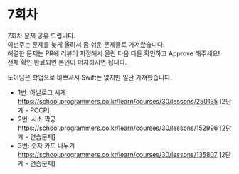 # 7회차

7회차 문제 공유 드립니다.  
이번주는 문제를 늦게 올려서 좀 쉬운 문제들로 가져왔습니다.  
해결한 문제는 PR에 리뷰어 지정해서 올린 다음 다들 확인하고 Approve 해주세요!  
전체 확인 완료되면 본인이 머지하시면 됩니다.

도이님은 학업으로 바쁘셔서 Swift는 없지만 일단 가져왔습니다.

- 1번: 아날로그 시계 https://school.programmers.co.kr/learn/courses/30/lessons/250135 [2단계 - PCCP]
- 2번: 시소 짝궁 https://school.programmers.co.kr/learn/courses/30/lessons/152996 [2단계 - 연습문제]
- 3번: 숫자 카드 나누기 https://school.programmers.co.kr/learn/courses/30/lessons/135807 [2단계 - 연습문제]
